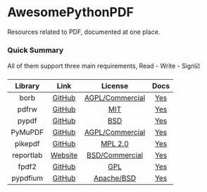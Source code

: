 # AwesomePythonPDF
Resources related to PDF, documented at one place. 

### Quick Summary
All of them support three main requirements, Read - Write - Sign☑️

| **Library** |                        **Link**                       |                                  **License**                                 |                                       **Docs**                                       |
|:-----------:|:-----------------------------------------------------:|:----------------------------------------------------------------------------:|:------------------------------------------------------------------------------------:|
|     borb    |   [GitHub](https://github.com/jorisschellekens/borb)  |     [AGPL/Commercial](https://github.com/jorisschellekens/borb#2-license)    | [Yes](https://github.com/jorisschellekens/borb-examples#21-introducing-borb-and-pdf) |
|    pdfrw    |       [GitHub](https://github.com/pmaupin/pdfrw)      |        [MIT](https://github.com/pmaupin/pdfrw/blob/master/LICENSE.txt)       |                 [Yes](https://github.com/pmaupin/pdfrw#introduction)                 |
|    pypdf    |       [GitHub](https://github.com/py-pdf/pypdf)       |           [BSD](https://github.com/py-pdf/pypdf/blob/main/LICENSE)           |                    [Yes](https://pypdf.readthedocs.io/en/stable/)                    |
|   PyMuPDF   |      [GitHub](https://github.com/pymupdf/PyMuPDF)     |    [AGPL/Commercial](https://github.com/pymupdf/PyMuPDF/blob/main/COPYING)   |                   [Yes](https://pymupdf.readthedocs.io/en/latest/)                   |
|   pikepdf   |      [GitHub](https://github.com/pikepdf/pikepdf)     |      [MPL 2.0](https://github.com/pikepdf/pikepdf/blob/main/LICENSE.txt)     |              [Yes](https://pikepdf.readthedocs.io/en/latest/index.html)              |
|  reportlab  |         [Website](https://www.reportlab.com/)         |   [BSD/Commercial](https://docs.reportlab.com/developerfaqs/#13-licensing)   |                          [Yes](https://docs.reportlab.com/)                          |
|    fpdf2    | [GitHub](https://github.com/PyFPDF/fpdf2/tree/master) |          [GPL](https://github.com/PyFPDF/fpdf2/blob/master/LICENSE)          |                        [Yes](https://pyfpdf.github.io/fpdf2/)                        |
|   pypdfium  | [GitHub](https://github.com/pypdfium2-team/pypdfium2) | [Apache/BSD](https://github.com/pypdfium2-team/pypdfium2/tree/main/LICENSES) |             [Yes](https://pypdfium2.readthedocs.io/en/stable/readme.html)            |